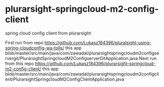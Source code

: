 # plurarsight-springcloud-m2-config-client
spring cloud config client from plurarsight 

First run from repo
  https://github.com/Lukasz184396/pluralsight-using-spring-cloudconfig-wa-tolls/
  this app
  blob/master/src/main/java/com/zawadal/plurarsightspringcloudm2configservergit/PlurarsightSpringcloudM2ConfigserverGitApplication.java
Next run from this repo
  https://github.com/Lukasz184396/plurarsight-springcloud-m2-config-client/
  this app
  blob/master/src/main/java/com/zawadal/plurarsightspringcloudm2configclient/PlurarsightSpringcloudM2ConfigClientApplication.java
  
